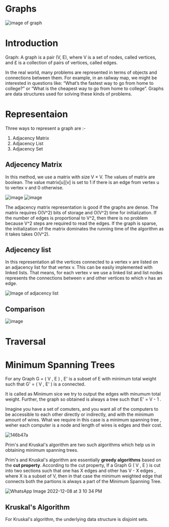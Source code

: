 # Graphs
<img src = "https://cdn-media-1.freecodecamp.org/images/9KFiyFYi9bMktsJkMKLKaeJl31heUN9A-xrr" alt= "image of graph">

# Introduction

Graph: A graph is a pair (V, E), where V is a set of nodes, called vertices, and £ is a collection of pairs of vertices, called edges.

In the real world, many problems are represented in terms of objects and connections between them. For example, in an railway map, we might be interested in questions like: “What’s the fastest way to go from home to college?” or “What is the cheapest way to go from home to college”. Graphs are data structures used for solving these kinds of problems.

# Representaion

Three ways to represent a graph are :-
1) Adjacency Matrix
2) Adjacency List
3) Adjacency Set


## Adjecency Matrix
In this method, we use a matrix with size V × V. The values of matrix are boolean. The value matrix[u][v] is set to 1 if there is an edge from vertex u to vertex v and 0
otherwise.

![image](https://user-images.githubusercontent.com/103832825/205418525-12985bed-d22d-4db0-8808-58304748678f.png)
![image](https://user-images.githubusercontent.com/103832825/205418536-5f32e9b6-a0d2-4811-b51e-02e90c8f14a8.png)

The adjacency matrix representation is good if the graphs are dense. The matrix requires O(V^2) bits of storage and O(V^2) time for initialization. If the number of edges is proportional to V^2, then there is no problem because V^2 steps are required to read the edges. If the graph is sparse, the initialization of the matrix dominates the running time of the algorithm as it takes takes O(V^2).

## Adjecency list
In this representation all the vertices connected to a vertex v are listed on an adjacency list for that vertex v. This can be easily implemented with linked lists. That means, for each vertex v we use a linked list and list nodes represents the connections between v and other vertices to which v has an edge.

<img src = "https://www.softwaretestinghelp.com/wp-content/qa/uploads/2020/05/7-6.png" alt = "Image of adjacency list">

## Comparison

![image](https://user-images.githubusercontent.com/103832825/205418780-9021d6f0-4d99-4265-b95a-63c7cea1faea.png)

# Traversal

# Minimum Spanning Trees 

For any Graph G = ( V , E ) , E' is a subset of E with minimum total weight such that G' = ( V , E' ) is a connected.

It is called as Minimum sice we try to output the edges with minumum total weight. Further, the graph so obtained is always a tree such that E' = V - 1 .

Imagine you have a set of comuters, and you want all of the computers to be accessible to each other directly or indirectly, and with the minimum amount of wires.
What we require in this case is a minimum spanning tree , weher each computer is a node and length of wires is edges and their cost. 

![146b47a](https://user-images.githubusercontent.com/103832825/206368911-f9f81771-ae27-4cbb-a3fa-70295fdc5436.jpg)

Prim's and Kruskal's algorithm are two such algorithms which help us in obtaining minimum spanning trees.

Prim's and Kruskal's algorithm are essentially <b>greedy algorithms</b> based on the <b>cut property</b>.
According to the cut property, If a Graph G ( V , E ) is cut into two sections such that one has X edges and other has V - X edges , where X is a subset of V, then in that case the minimum weighted edge that connects both the partions is always a part of the Minimum Spanning Tree.

![WhatsApp Image 2022-12-08 at 3 10 34 PM](https://user-images.githubusercontent.com/103832825/206412365-0501f7b4-00c4-4052-a57f-e9491c1bfcdc.jpeg)

## Kruskal's Algorithm

For Kruskal's algorithm, the underlying data structure is disjoint sets.
